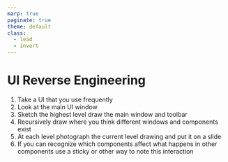 ```yaml
---
marp: true
paginate: true
theme: default
class:
  - lead
  - invert
---
```


# UI Reverse Engineering

1. Take a UI that you use frequently
2. Look at the main UI window
3. Sketch the highest level draw the main window and toolbar
4. Recursively draw where you think different windows and components exist
5. At each level photograph the current level drawing and put it on a slide
6. If you can recognize which components affect what happens in other components use a sticky or other way to note this interaction